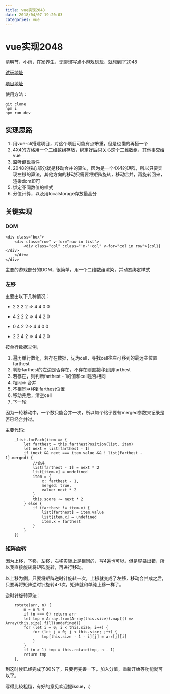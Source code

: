 ```yaml
---
title: vue实现2048
date: 2018/04/07 19:20:03
categories: vue
---
```

# vue实现2048

清明节，小雨，在家养生，无聊想写点小游戏玩玩，就想到了2048

[试玩地址](https://dryqiao.github.io/vue-2048/)

[项目地址](https://github.com/dryqiao/vue-2048)

使用方法：
```
git clone
npm i
npm run dev
```
## 实现思路
1. 用vue-cli搭建项目，对这个项目可能有点笨重，但是也懒的再搭一个
2. 4X4的方格用一个二维数组存放，绑定好后只关心这个二维数组，其他事交给vue
3. 监听键盘事件
3. 2048的核心部分就是移动合并的算法，因为是一个4X4的矩阵，所以只要实现左移的算法，其他方向的移动只需要将矩阵旋转，移动合并，再旋转回来，渲染dom即可
4. 绑定不同数值的样式
5. 分值计算，以及用localstorage存放最高分

## 关键实现

### DOM

```
<div class="box">
    <div class="row" v-for="row in list">
        <div class="col" :class="'n-'+col" v-for="col in row">{col}}</div>
    </div>
</div>
```
主要的游戏部分的DOM，很简单，用一个二维数组渲染，并动态绑定样式

### 左移

主要由以下几种情况：

- 2 2 2 2 => 4 4 0 0

- 4 2 2 2 => 4 4 2 0

- 0 4 2 2=> 4 4 0 0

- 2 2 4 2 => 4 4 2 0

按单行数据举例，
1. 遍历单行数组，若存在数据，记为cell，寻找cell往左可移到的最远空位置farthest
2. 判断farthest的左边是否存在，不存在则直接移到到farthest
3. 若存在，则判断farthest - 1的值和cell是否相同
4. 相同=> 合并
5. 不相同=>移到farthest位置
5. 移动完后，清空cell
6. 下一轮

因为一轮移动中，一个数只能合并一次，所以每个格子要有merged参数来记录是否已经合并过。

主要代码:
```
    _list.forEach(item => {
        let farthest = this.farthestPosition(list, item)
        let next = list[farthest - 1]
        if (next && next === item.value && !_list[farthest - 1].merged) {
            //合并
            list[farthest - 1] = next * 2
            list[item.x] = undefined
            item = {
                x: farthest - 1,
                merged: true,
                value: next * 2
            }
            this.score += next * 2
        } else {
            if (farthest != item.x) {
                list[farthest] = item.value
                list[item.x] = undefined
                item.x = farthest
            }
        }
    })
```

### 矩阵旋转

因为上移，下移，左移，右移实际上是相同的，写4遍也可以，但是容易出错，所以我直接旋转将矩阵旋转，再进行移动。

以上移为例，只要将矩阵逆时针旋转一次，上移就变成了左移，移动合并成之后，只要再将矩阵逆时针旋转4-1次，矩阵就和单纯上移一样了。

逆时针旋转算法：
```
    rotate(arr, n) {
        n = n % 4
        if (n === 0) return arr
        let tmp = Array.from(Array(this.size)).map(() => Array(this.size).fill(undefined))
        for (let i = 0; i < this.size; i++) {
            for (let j = 0; j < this.size; j++) {
                tmp[this.size - 1 - i][j] = arr[j][i]
            }
        }
        if (n > 1) tmp = this.rotate(tmp, n - 1)
        return tmp
    },
```

到这时候已经完成了80%了，只要再完善一下，加入分值，重新开始等功能就可以了。

写得比较粗糙，有好的意见欢迎提issue，:)